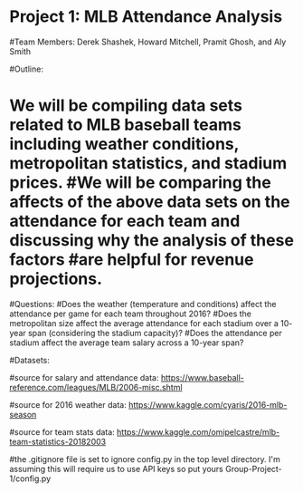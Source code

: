 # Project 1: MLB Attendance Analysis

#Team Members: Derek Shashek, Howard Mitchell, Pramit Ghosh, and Aly Smith

#Outline:
#	We will be compiling data sets related to MLB baseball teams including weather conditions, metropolitan statistics, and stadium prices. #We will be comparing the affects of the above data sets on the attendance for each team and discussing why the analysis of these factors #are helpful for revenue projections.

#Questions: 
#Does the weather (temperature and conditions) affect the attendance per game for each team throughout 2016?
#Does the metropolitan size affect the average attendance for each stadium over a 10- year span (considering the stadium capacity)?
#Does the attendance per stadium affect the average team salary across a 10-year span?

#Datasets:

#source for salary and attendance data: https://www.baseball-reference.com/leagues/MLB/2006-misc.shtml

#source for 2016 weather data: https://www.kaggle.com/cyaris/2016-mlb-season

#source for team stats data: https://www.kaggle.com/omipelcastre/mlb-team-statistics-20182003

#the .gitignore file is set to ignore config.py in the top level directory.  I'm assuming this will require us to use API keys so put yours Group-Project-1/config.py
